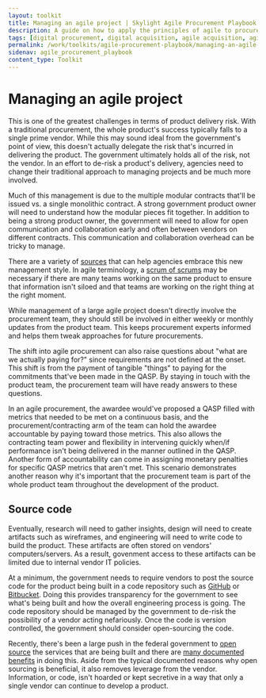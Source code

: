 ```yaml
---
layout: toolkit
title: Managing an agile project | Skylight Agile Procurement Playbook
description: A guide on how to apply the principles of agile to procurement.
tags: [digital procurement, digital acquisition, agile acquisition, agile procurement, guide]
permalink: /work/toolkits/agile-procurement-playbook/managing-an-agile-project/
sidenav: agile_procurement_playbook
content_type: Toolkit
---
```


# Managing an agile project

This is one of the greatest challenges in terms of product delivery risk. With a traditional procurement, the whole product's success typically falls to a single prime vendor. While this may sound ideal from the government's point of view, this doesn't actually delegate the risk that's incurred in delivering the product. The government ultimately holds all of the risk, not the vendor. In an effort to de-risk a product's delivery, agencies need to change their traditional approach to managing projects and be much more involved.

Much of this management is due to the multiple modular contracts that'll be issued vs. a single monolithic contract. A strong government product owner will need to understand how the modular pieces fit together. In addition to being a strong product owner, the government will need to allow for open communication and collaboration early and often between vendors on different contracts. This communication and collaboration overhead can be tricky to manage.

There are a variety of [sources](https://www.amazon.com/Team-Teams-Rules-Engagement-Complex/dp/1591847486) that can help agencies embrace this new management style. In agile terminology, a [scrum of scrums](https://www.agilest.org/scaled-agile/scrum-of-scrums/) may be necessary if there are many teams working on the same product to ensure that information isn't siloed and that teams are working on the right thing at the right moment.

While management of a large agile project doesn't directly involve the procurement team, they should still be involved in either weekly or monthly updates from the product team. This keeps procurement experts informed and helps them tweak approaches for future procurements.

The shift into agile procurement can also raise questions about "what are we actually paying for?" since requirements are not defined at the onset. This shift is from the payment of tangible "things" to paying for the commitments that've been made in the QASP. By staying in touch with the product team, the procurement team will have ready answers to these questions.

In an agile procurement, the awardee would've proposed a QASP filled with metrics that needed to be met on a continuous basis, and the procurement/contracting arm of the team can hold the awardee accountable by paying toward those metrics. This also allows the contracting team power and flexibility in intervening quickly when/if performance isn't being delivered in the manner outlined in the QASP. Another form of accountability can come in assigning monetary penalties for specific QASP metrics that aren't met. This scenario demonstrates another reason why it's important that the procurement team is part of the whole product team throughout the development of the product.

## Source code

Eventually, research will need to gather insights, design will need to create artifacts such as wireframes, and engineering will need to write code to build the product. These artifacts are often stored on vendors' computers/servers. As a result, govenment access to these artifacts can be limited due to internal vendor IT policies.

At a minimum, the government needs to require vendors to post the source code for the product being built in a code repository such as [GitHub](https://github.com/) or [Bitbucket](https://bitbucket.org/). Doing this provides transparency for the government to see what's being built and how the overall engineering process is going. The code repository should be managed by the government to de-risk the possibility of a vendor acting nefariously. Once the code is version controlled, the government should consider open-sourcing the code.

Recently, there's been a large push in the federal government to [open source](https://code.gov/) the services that are being built and there are [many documented benefits](https://18f.gsa.gov/2015/01/16/open-source-for-good-government/) in doing this. Aside from the typical documented reasons why open sourcing is beneficial, it also removes leverage from the vendor. Information, or code, isn't hoarded or kept secretive in a way that only a single vendor can continue to develop a product.
